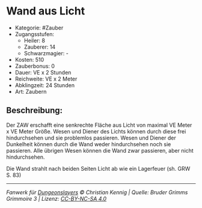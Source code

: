 # Wand aus Licht

- Kategorie: #Zauber
- Zugangsstufen:
  - Heiler: 8
  - Zauberer: 14
  - Schwarzmagier: -
- Kosten: 510
- Zauberbonus: 0
- Dauer: VE x 2 Stunden
- Reichweite: VE x 2 Meter
- Abklingzeit: 24 Stunden
- Art: Zaubern

## Beschreibung:

Der ZAW erschafft eine senkrechte Fläche aus Licht von maximal VE Meter x VE Meter Größe. Wesen und Diener des Lichts können durch diese frei hindurchsehen und sie problemlos passieren. Wesen und Diener der Dunkelheit können durch die Wand weder hindurchsehen noch sie passieren. Alle übrigen Wesen können die Wand zwar passieren, aber nicht hindurchsehen.

Die Wand strahlt nach beiden Seiten Licht ab wie ein Lagerfeuer (sh. GRW S. 83)

---

_Fanwerk für [Dungeonslayers](https://www.dungeonslayers.net/) © Christian Kennig | Quelle: Bruder Grimms Grimmoire 3 | Lizenz: [CC-BY-NC-SA 4.0](https://creativecommons.org/licenses/by-nc-sa/4.0/deed.de)_
